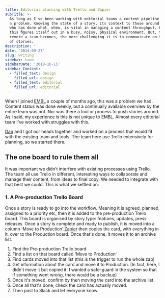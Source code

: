 ```yaml
---
title: Editorial planning with Trello and Zapier
subTitle: >-
  As long as I've been working with editorial teams a content pipeline has been
  a problem. Knowing the state of a story, its context to those around it, and
  who has done what, when, is vital in managing a content throughput. Generally,
  this ﬁgures itself out in a busy, noisy, physical environment. But, the more
  remote a team becomes, the more challenging it is to communicate on the state
  of stories.
description: ''
date: '2014-09-27'
slug: writing
sidebar: true
sidebarDate: '2018-10-15'
sidebar_Content:
  - filled_text: design
    filled_url: design
  - filled_text: editorial
    filled_url: editorial
---
```




When I joined [EMBL](www.embl.org) a couple of months ago, this was a problem we had. Content status was done weekly, but a continually available overview by the entire team was not. Nor was there a tool or process to push stories around. As I said, my experience is this is not unique to EMBL. Almost every editorial team I've worked with struggles with this.	

[Dan](https://twitter.com/thenoyes) and I got our heads together and worked on a process that would fit with the existing team and tools. The team here use Trello extensively for planning, so we started there.
## The one board to rule them all
It was important we didn't interfere with existing processes using Trello. The team all use Trello in different, interesting ways to collaborate and manage their content; from ideas to final copy. We needed to integrate with that best we could. This is what we settled on:
### 1. A Pre-production Trello Board

Once a story is ready to go into the workflow. Meaning it is agreed, planned, assigned to a priority etc, then it is added to the pre-production Trello board. This board is organised by story type: features, updates, press releases. Once a story is complete and ready to publish, it is moved into a column 'Move to Production'.[Zapier](www.Zapier.com)  then copies the card, with everything in it, over to the Production board. Once that's done, it moves it to an archive list.
    
  1.  Find the Pre-production Trello board
  2.  Find a list on that board called 'Move to Production'
  3.  Find cards moved into that list (this is the trigger to run the whole zap)
  4.  Get information about the card and move it to Production. (In fact, here, I didn't move it but copied it. I wanted a safe-guard in the system so that if something went wrong, there would be a backup)
  5.  Once it's moved, confirm by then moving the card into the archive list.
  6.  Once all that's done, check the card has actually moved.
  7.  Then post to Slack and let everyone know.
	
